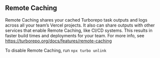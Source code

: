 ## Remote Caching

Remote Caching shares your cached Turborepo task outputs and logs across
  all your team’s Vercel projects. It also can share outputs
  with other services that enable Remote Caching, like CI/CD systems.
  This results in faster build times and deployments for your team.
  For more info, see https://turborepo.org/docs/features/remote-caching
  
  To disable Remote Caching, run `npx turbo unlink`

